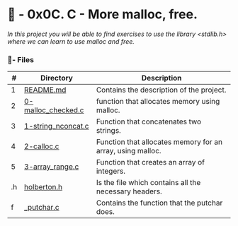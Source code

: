 # :file_folder: - 0x0C. C - More malloc, free.

_In this project you will be able to find exercises to use the library <stdlib.h> where we can learn to use malloc and free._

### :memo:- Files

#|Directory|Description
---|---|---
1|[README.md](./README.md)| Contains the description of the project.
2|[0-malloc_checked.c](./0-malloc_checked.c)| function that allocates memory using malloc.
3|[1-string_nconcat.c](./1-string_nconcat.c)| Function that concatenates two strings.
4|[2-calloc.c](./2-calloc.c)| Function that allocates memory for an array, using malloc.
5|[3-array_range.c](./3-array_range.c)| Function that creates an array of integers.
.h|[holberton.h](./holberton.h)| Is the file which contains all the necessary headers.
f|[_putchar.c](./_putchar.c)| Contains the function that the putchar does.
